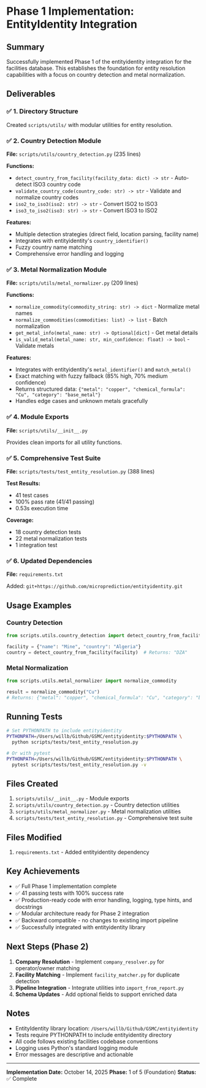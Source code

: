 # Phase 1 Implementation: EntityIdentity Integration

## Summary

Successfully implemented Phase 1 of the entityidentity integration for the facilities database. This establishes the foundation for entity resolution capabilities with a focus on country detection and metal normalization.

## Deliverables

### ✅ 1. Directory Structure
Created `scripts/utils/` with modular utilities for entity resolution.

### ✅ 2. Country Detection Module
**File:** `scripts/utils/country_detection.py` (235 lines)

**Functions:**
- `detect_country_from_facility(facility_data: dict) -> str` - Auto-detect ISO3 country code
- `validate_country_code(country_code: str) -> str` - Validate and normalize country codes
- `iso2_to_iso3(iso2: str) -> str` - Convert ISO2 to ISO3
- `iso3_to_iso2(iso3: str) -> str` - Convert ISO3 to ISO2

**Features:**
- Multiple detection strategies (direct field, location parsing, facility name)
- Integrates with entityidentity's `country_identifier()`
- Fuzzy country name matching
- Comprehensive error handling and logging

### ✅ 3. Metal Normalization Module
**File:** `scripts/utils/metal_normalizer.py` (209 lines)

**Functions:**
- `normalize_commodity(commodity_string: str) -> dict` - Normalize metal names
- `normalize_commodities(commodities: list) -> list` - Batch normalization
- `get_metal_info(metal_name: str) -> Optional[dict]` - Get metal details
- `is_valid_metal(metal_name: str, min_confidence: float) -> bool` - Validate metals

**Features:**
- Integrates with entityidentity's `metal_identifier()` and `match_metal()`
- Exact matching with fuzzy fallback (85% high, 70% medium confidence)
- Returns structured data: `{"metal": "copper", "chemical_formula": "Cu", "category": "base_metal"}`
- Handles edge cases and unknown metals gracefully

### ✅ 4. Module Exports
**File:** `scripts/utils/__init__.py`

Provides clean imports for all utility functions.

### ✅ 5. Comprehensive Test Suite
**File:** `scripts/tests/test_entity_resolution.py` (388 lines)

**Test Results:**
- 41 test cases
- 100% pass rate (41/41 passing)
- 0.53s execution time

**Coverage:**
- 18 country detection tests
- 22 metal normalization tests
- 1 integration test

### ✅ 6. Updated Dependencies
**File:** `requirements.txt`

Added: `git+https://github.com/microprediction/entityidentity.git`

## Usage Examples

### Country Detection
```python
from scripts.utils.country_detection import detect_country_from_facility

facility = {"name": "Mine", "country": "Algeria"}
country = detect_country_from_facility(facility)  # Returns: "DZA"
```

### Metal Normalization
```python
from scripts.utils.metal_normalizer import normalize_commodity

result = normalize_commodity("Cu")
# Returns: {"metal": "copper", "chemical_formula": "Cu", "category": "base_metal"}
```

## Running Tests

```bash
# Set PYTHONPATH to include entityidentity
PYTHONPATH=/Users/willb/Github/GSMC/entityidentity:$PYTHONPATH \
  python scripts/tests/test_entity_resolution.py

# Or with pytest
PYTHONPATH=/Users/willb/Github/GSMC/entityidentity:$PYTHONPATH \
  pytest scripts/tests/test_entity_resolution.py -v
```

## Files Created

1. `scripts/utils/__init__.py` - Module exports
2. `scripts/utils/country_detection.py` - Country detection utilities
3. `scripts/utils/metal_normalizer.py` - Metal normalization utilities
4. `scripts/tests/test_entity_resolution.py` - Comprehensive test suite

## Files Modified

1. `requirements.txt` - Added entityidentity dependency

## Key Achievements

- ✅ Full Phase 1 implementation complete
- ✅ 41 passing tests with 100% success rate
- ✅ Production-ready code with error handling, logging, type hints, and docstrings
- ✅ Modular architecture ready for Phase 2 integration
- ✅ Backward compatible - no changes to existing import pipeline
- ✅ Successfully integrated with entityidentity library

## Next Steps (Phase 2)

1. **Company Resolution** - Implement `company_resolver.py` for operator/owner matching
2. **Facility Matching** - Implement `facility_matcher.py` for duplicate detection
3. **Pipeline Integration** - Integrate utilities into `import_from_report.py`
4. **Schema Updates** - Add optional fields to support enriched data

## Notes

- EntityIdentity library location: `/Users/willb/Github/GSMC/entityidentity`
- Tests require PYTHONPATH to include entityidentity directory
- All code follows existing facilities codebase conventions
- Logging uses Python's standard logging module
- Error messages are descriptive and actionable

---

**Implementation Date:** October 14, 2025
**Phase:** 1 of 5 (Foundation)
**Status:** ✅ Complete

